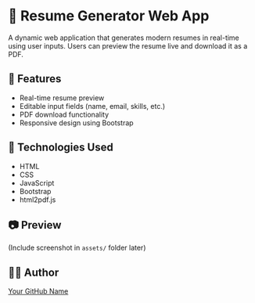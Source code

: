 # 📝 Resume Generator Web App

A dynamic web application that generates modern resumes in real-time using user inputs. Users can preview the resume live and download it as a PDF.

## 🔧 Features
- Real-time resume preview
- Editable input fields (name, email, skills, etc.)
- PDF download functionality
- Responsive design using Bootstrap

## 🚀 Technologies Used
- HTML
- CSS
- JavaScript
- Bootstrap
- html2pdf.js

## 📷 Preview
(Include screenshot in `assets/` folder later)

## 👨‍💻 Author
[Your GitHub Name](https://github.com/your-username)

